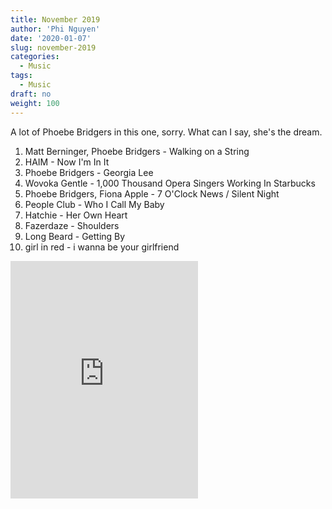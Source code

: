 ```yaml
---
title: November 2019
author: 'Phi Nguyen'
date: '2020-01-07'
slug: november-2019
categories:
  - Music
tags:
  - Music
draft: no
weight: 100
---
```


A lot of Phoebe Bridgers in this one, sorry. What can I say, she's the dream.

1. Matt Berninger, Phoebe Bridgers - Walking on a String
2. HAIM - Now I'm In It
3. Phoebe Bridgers - Georgia Lee
4. Wovoka Gentle - 1,000 Thousand Opera Singers Working In Starbucks
5. Phoebe Bridgers, Fiona Apple - 7 O'Clock News / Silent Night
6. People Club - Who I Call My Baby
7. Hatchie - Her Own Heart
8. Fazerdaze - Shoulders
9. Long Beard - Getting By
10. girl in red - i wanna be your girlfriend

<iframe src="https://open.spotify.com/embed/playlist/0k0pFahdZc8nlDVLNRznMK" width="300" height="380" frameborder="0" allowtransparency="true" allow="encrypted-media"></iframe>